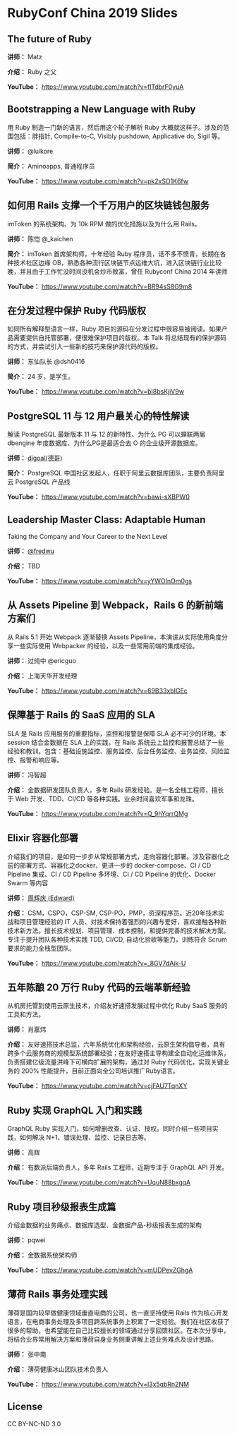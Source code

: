 RubyConf China 2019 Slides
====

## The future of Ruby

**讲师：** Matz

**介绍：** Ruby 之父

**YouTube：** https://www.youtube.com/watch?v=flTdbrF0yuA

## Bootstrapping a New Language with Ruby

用 Ruby 制造一门新的语言，然后用这个轮子解析 Ruby 大概就这样子。涉及的范围包括：胖指针, Compile-to-C, Visibly pushdown, Applicative do, Sigil 等。

**讲师：** @luikore 

**简介：** Aminoapps, 普通程序员

**YouTube：** https://www.youtube.com/watch?v=pk2xSO1K6fw

## 如何用 Rails 支撑一个千万用户的区块链钱包服务

imToken 的系统架构、为 10k RPM 做的优化措施以及为什么用 Rails。

**讲师：** 陈恺 @_kaichen

**简介：** imToken 首席架构师，十年经验 Ruby 程序员，话不多不愤青，长期在各种技术社区边缘 OB，熟悉各种流行区块链节点运维大坑，进入区块链行业比较晚，并且由于工作忙没时间没机会炒币致富，曾任 Rubyconf China 2014 年讲师 

**YouTube：** https://www.youtube.com/watch?v=BR94sS8G9m8

## 在分发过程中保护 Ruby 代码版权

如同所有解释型语言一样，Ruby 项目的源码在分发过程中很容易被阅读。如果产品需要提供自托管部署，便很难保护项目的版权。本 Talk 将总结现有的保护源码的方式，并尝试引入一些新的技巧来保护源代码的版权。

**讲师：** 东仙队长 @dsh0416

**简介：** 24 岁，是学生。

**YouTube：** https://www.youtube.com/watch?v=bI8bsKjiV9w

## PostgreSQL 11 与 12 用户最关心的特性解读

解读 PostgreSQL 最新版本 11 与 12 的新特性、为什么 PG 可以蝉联两届 dbengine 年度数据库、为什么PG是最适合去 O 的企业级开源数据库。

**讲师：** [digoal(德哥)](https://github.com/digoal/blog) 

**简介：** PostgreSQL 中国社区发起人，任职于阿里云数据库团队，主要负责阿里云 PostgreSQL 产品线

**YouTube：** https://www.youtube.com/watch?v=bawi-sXBPW0

## Leadership Master Class: Adaptable Human

Taking the Company and Your Career to the Next Level

**讲师：** [@fredwu](https://fredwu.me/)

**介绍：** TBD

**YouTube：** https://www.youtube.com/watch?v=yYWOInOm0gs

## 从 Assets Pipeline 到 Webpack，Rails 6 的新前端方案们

从 Rails 5.1 开始 Webpack 逐渐替换 Assets Pipeline，本演讲从实际使用角度分享一些实际使用 Webpacker 的经验，以及一些常用前端的集成经验。

**讲师：** 过纯中 @ericguo 

**介绍：** 上海天华开发经理

**YouTube：** https://www.youtube.com/watch?v=69B33xbIGEc

## 保障基于 Rails 的 SaaS 应用的 SLA

SLA 是 Rails 应用服务的重要指标，监控和报警是保障 SLA 必不可少的环境。本 session 结合金数据在 SLA 上的实践，在 Rails 系统云上监控和报警总结了一些经验和教训。包含：基础设施监控、服务监控、后台任务监控、业务监控、风险监控、报警和响应等。

**讲师：** 冯智超

**介绍：** 金数据研发团队负责人，多年 Rails 研发经验。是一名全栈工程师，擅长于 Web 开发、TDD、CI/CD 等各种实践。业余时间喜欢军事和龙珠。

**YouTube：** https://www.youtube.com/watch?v=Q_9hYqrrQMg

## Elixir 容器化部署

介绍我们的项目，是如何一步步从常规部署方式，走向容器化部署。涉及容器化之前的部署方式、容器化之docker、更进一步的 docker-compose、CI / CD Pipeline 集成、CI / CD Pipeline 多环境、CI / CD Pipeline 的优化、Docker Swarm 等内容

**讲师：** [周辉庆 (Edward)](https://ruby-china.org/edwardzhou)

**介绍：** CSM，CSPO，CSP-SM, CSP-PO，PMP，资深程序员。近20年技术实战和项目管理经验的 IT 人员、对技术保持着强烈的兴趣与爱好，喜欢接触各种新技术新方法。擅长技术规划、项目管理、成本控制，和提供完善的技术解决方案。专注于提升团队各种技术实践 TDD, CI/CD, 自动化验收等能力，训练符合 Scrum 要求的能力全栈型团队。

**YouTube：**  https://www.youtube.com/watch?v=_8GV7dAik-U

## 五年陈酿 20 万行 Ruby 代码的云端革新经验

从机房托管到使用云原生技术，介绍友好速搭发展过程中优化 Ruby SaaS 服务的工具和方法。

**讲师：** 肖嘉炜

**介绍：** 友好速搭技术总监，六年系统优化和架构经验，云原生架构倡导者，具有跨多个云服务商的规模型系统部署经验；在友好速搭主导构建全自动化运维体系，负责搭建亿级流量洪峰下可横向扩展的架构，通过对 Ruby 代码优化，实现关键业务的 200% 性能提升，目前正面向全公司培训推广Ruby语言。

**YouTube：** https://www.youtube.com/watch?v=cjFAU7TqnXY

## Ruby 实现 GraphQL 入门和实践

GraphQL Ruby 实现入门，如何增删改查、认证、授权。同时介绍一些项目实践，如何解决 N+1、错误处理、监控、记录日志等。

**讲师：** 高辉

**介绍：** 有数派后端负责人，多年 Rails 工程师，近期专注于 GraphQL API 开发。

**YouTube：** https://www.youtube.com/watch?v=UquN88bxgqA

## Ruby 项目秒级报表生成篇

介绍金数据的业务痛点、数据库选型、金数据产品-秒级报表生成的架构

**讲师：** pqwei

**介绍：** 金数据系统架构师

**YouTube：** https://www.youtube.com/watch?v=mUDPevZGhgA

## 薄荷 Rails 事务处理实践

薄荷是国内较早做健康领域垂直电商的公司，也一直坚持使用 Rails 作为核心开发语言，在电商事务处理及多项目跨系统事务上积累了一定经验。我们在社区收获了很多的帮助，也希望能在自己比较擅长的领域通过分享回馈社区。在本次分享中，将结合业界常用解决方案和薄荷自身业务侧重讲解上述业务难点及设计思路。

**讲师：** 张中南

**介绍：** 薄荷健康冰山团队技术负责人

**YouTube：** https://www.youtube.com/watch?v=l3x5qbRn2NM

## License

CC BY-NC-ND 3.0
